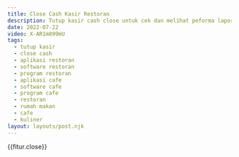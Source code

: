 ```yaml
---
title: Close Cash Kasir Restoran
description: Tutup kasir cash close untuk cek dan melihat peforma laporan income profit penjualan transaksi kasir detail.
date: 2022-07-22
video: X-AR1m899mU
tags:
  - tutup kasir
  - close cash
  - aplikasi restoran
  - software restoran
  - program restoran
  - aplikasi cafe
  - software cafe
  - program cafe
  - restoran
  - rumah makan
  - cafe
  - kuliner
layout: layouts/post.njk
---
```


{{fitur.close}}
